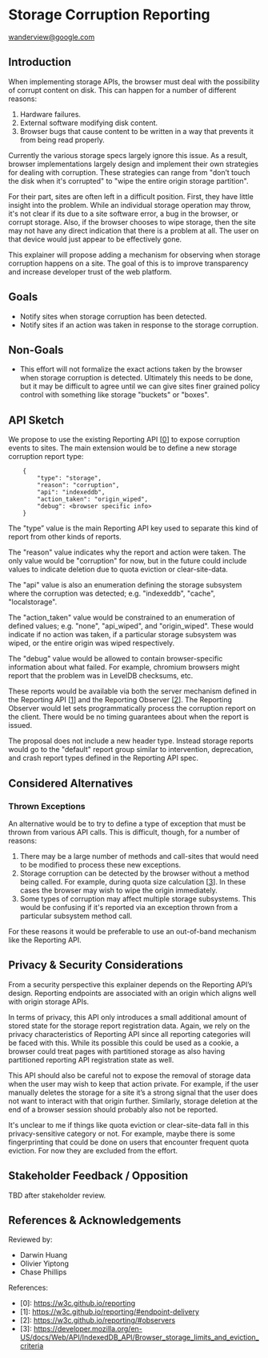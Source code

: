 # Storage Corruption Reporting

[wanderview@google.com](mailto:wanderview@google.com)


## Introduction

When implementing storage APIs, the browser must deal with the possibility of corrupt content on disk.  This can happen for a number of different reasons:



1.  Hardware failures.
1.  External software modifying disk content.
1.  Browser bugs that cause content to be written in a way that prevents it from being read properly.

Currently the various storage specs largely ignore this issue.  As a result, browser implementations largely design and implement their own strategies for dealing with corruption.  These strategies can range from "don’t touch the disk when it's corrupted" to "wipe the entire origin storage partition".

For their part, sites are often left in a difficult position.  First, they have little insight into the problem.  While an individual storage operation may throw, it's not clear if its due to a site software error, a bug in the browser, or corrupt storage.  Also, if the browser chooses to wipe storage, then the site may not have any direct indication that there is a problem at all.  The user on that device would just appear to be effectively gone.

This explainer will propose adding a mechanism for observing when storage corruption happens on a site.  The goal of this is to improve transparency and increase developer trust of the web platform.


## Goals



*   Notify sites when storage corruption has been detected.
*   Notify sites if an action was taken in response to the storage corruption.


## Non-Goals



*   This effort will not formalize the exact actions taken by the browser when storage corruption is detected.  Ultimately this needs to be done, but it may be difficult to agree until we can give sites finer grained policy control with something like storage "buckets" or "boxes".


## API Sketch

We propose to use the existing Reporting API [[0]] to expose corruption events to sites.  The main extension would be to define a new storage corruption report type:


```
    {
    	"type": "storage",
    	"reason": "corruption",
    	"api": "indexeddb",
    	"action_taken": "origin_wiped",
    	"debug": <browser specific info>
    }
```


The "type” value is the main Reporting API key used to separate this kind of report from other kinds of reports.

The "reason" value indicates why the report and action were taken.  The only value would be "corruption" for now, but in the future could include values to indicate deletion due to quota eviction or clear-site-data.

The "api" value is also an enumeration defining the storage subsystem where the corruption was detected; e.g. "indexeddb", "cache", "localstorage".

The "action_taken" value would be constrained to an enumeration of defined values; e.g. "none", "api_wiped", and "origin_wiped".  These would indicate if no action was taken, if a particular storage subsystem was wiped, or the entire origin was wiped respectively.

The "debug" value would be allowed to contain browser-specific information about what failed.  For example, chromium browsers might report that the problem was in LevelDB checksums, etc.

These reports would be available via both the server mechanism defined in the Reporting API [[1]] and the Reporting Observer [[2]].  The Reporting Observer would let sets programmatically process the corruption report on the client.  There would be no timing guarantees about when the report is issued.

The proposal does not include a new header type.  Instead storage reports would go to the "default" report group similar to intervention, deprecation, and crash report types defined in the Reporting API spec.


## Considered Alternatives


### Thrown Exceptions

An alternative would be to try to define a type of exception that must be thrown from various API calls.  This is difficult, though, for a number of reasons:



1.  There may be a large number of methods and call-sites that would need to be modified to process these new exceptions.
1.  Storage corruption can be detected by the browser without a method being called.  For example, during quota size calculation [[3]].  In these cases the browser may wish to wipe the origin immediately.
1.  Some types of corruption may affect multiple storage subsystems.  This would be confusing if it's reported via an exception thrown from a particular subsystem method call.

For these reasons it would be preferable to use an out-of-band mechanism like the Reporting API.


## Privacy & Security Considerations

From a security perspective this explainer depends on the Reporting API’s design.  Reporting endpoints are associated with an origin which aligns well with origin storage APIs.

In terms of privacy, this API only introduces a small additional amount of stored state for the storage report registration data.  Again, we rely on the privacy characteristics of Reporting API since all reporting categories will be faced with this.  While its possible this could be used as a cookie, a browser could treat pages with partitioned storage as also having partitioned reporting API registration state as well.

This API should also be careful not to expose the removal of storage data when the user may wish to keep that action private.  For example, if the user manually deletes the storage for a site it’s a strong signal that the user does not want to interact with that origin further.  Similarly, storage deletion at the end of a browser session should probably also not be reported.

It's unclear to me if things like quota eviction or clear-site-data fall in this privacy-sensitive category or not.  For example, maybe there is some fingerprinting that could be done on users that encounter frequent quota eviction.  For now they are excluded from the effort.


## Stakeholder Feedback / Opposition

TBD after stakeholder review.


## References & Acknowledgements

Reviewed by:

*   Darwin Huang
*   Olivier Yiptong
*   Chase Phillips

References:

* \[0]: https://w3c.github.io/reporting
* \[1]: https://w3c.github.io/reporting/#endpoint-delivery
* \[2]: https://w3c.github.io/reporting/#observers
* \[3]: https://developer.mozilla.org/en-US/docs/Web/API/IndexedDB_API/Browser_storage_limits_and_eviction_criteria

[0]: https://w3c.github.io/reporting
[1]: https://w3c.github.io/reporting/#endpoint-delivery
[2]: https://w3c.github.io/reporting/#observers
[3]: https://developer.mozilla.org/en-US/docs/Web/API/IndexedDB_API/Browser_storage_limits_and_eviction_criteria

